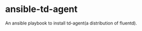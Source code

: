 ansible-td-agent
================

An ansible playbook to install td-agent(a distribution of fluentd).
